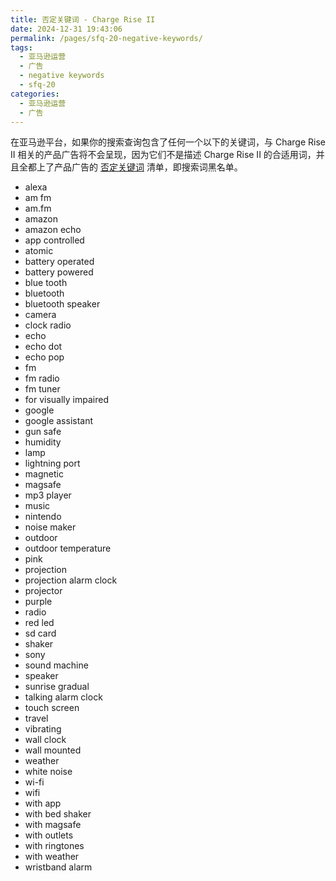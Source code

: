 ```yaml
---
title: 否定关键词 - Charge Rise II
date: 2024-12-31 19:43:06
permalink: /pages/sfq-20-negative-keywords/
tags:
  - 亚马逊运营
  - 广告
  - negative keywords
  - sfq-20
categories:
  - 亚马逊运营
  - 广告
---
```


在亚马逊平台，如果你的搜索查询包含了任何一个以下的关键词，与 Charge Rise II 相关的产品广告将不会呈现，因为它们不是描述 Charge Rise II 的合适用词，并且全都上了产品广告的 [否定关键词](/pages/negative-keywords/) 清单，即搜索词黑名单。

<!-- more -->

- alexa
- am fm
- am.fm
- amazon
- amazon echo
- app controlled
- atomic
- battery operated
- battery powered
- blue tooth
- bluetooth
- bluetooth speaker
- camera
- clock radio
- echo
- echo dot
- echo pop
- fm
- fm radio
- fm tuner
- for visually impaired
- google
- google assistant
- gun safe
- humidity
- lamp
- lightning port
- magnetic
- magsafe
- mp3 player
- music
- nintendo
- noise maker
- outdoor
- outdoor temperature
- pink
- projection
- projection alarm clock
- projector
- purple
- radio
- red led
- sd card
- shaker
- sony
- sound machine
- speaker
- sunrise gradual
- talking alarm clock
- touch screen
- travel
- vibrating
- wall clock
- wall mounted
- weather
- white noise
- wi-fi
- wifi
- with app
- with bed shaker
- with magsafe
- with outlets
- with ringtones
- with weather
- wristband alarm
